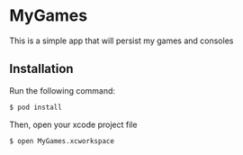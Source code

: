 # MyGames
This is a simple app that will persist my games and consoles

## Installation

Run the following command:

```bash
$ pod install
```
Then, open your xcode project file

```bash
$ open MyGames.xcworkspace
```
